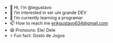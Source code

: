 - 👋 Hi, I’m @iegustavo
- 👀 I’m interested in ser um grande DEV
- 🌱 I’m currently learning a programar 
- 📫 How to reach me erikgustavo634@gmail.com
- 😄 Pronouns: Ele/ Dele
- ⚡ Fun fact: Gosto de Jogos 

<!---
iegustavo/iegustavo is a ✨ special ✨ repository because its `README.md` (this file) appears on your GitHub profile.
You can click the Preview link to take a look at your changes.
--->
